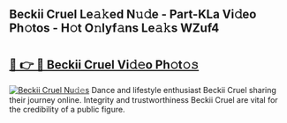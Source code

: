 ## Beckii Cruel Le𝚊𝚔ed N𝚞𝚍e - Part-KLa Vi𝚍eo Ph𝚘tos - H𝚘t O𝚗lyf𝚊ns Le𝚊𝚔s WZuf4

# <h2><a href="http://hf162n.feru.top/?c=Beckii+Cruel">🔗 👉 🔴 Beckii Cruel Vi𝚍𝚎o Ph𝚘t𝚘𝚜</a></h2>

[![Beckii Cruel Nu𝚍𝚎s](https://i.imgur.com/0TWrTi3.gif)](http://hf162n.feru.top/?c=Beckii+Cruel)
Dance and lifestyle enthusiast Beckii Cruel sharing their journey online. Integrity and trustworthiness Beckii Cruel are vital for the credibility of a public figure. 
